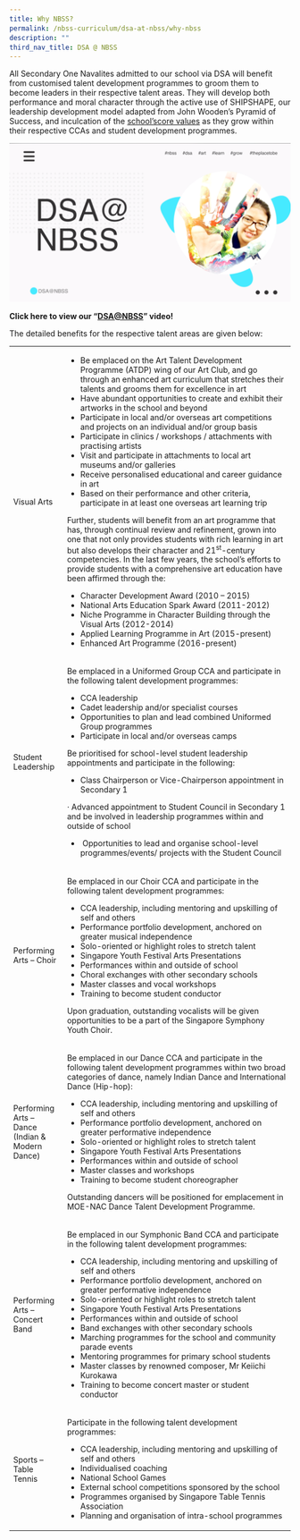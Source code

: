 ```yaml
---
title: Why NBSS?
permalink: /nbss-curriculum/dsa-at-nbss/why-nbss
description: ""
third_nav_title: DSA @ NBSS
---
```

<p>All Secondary One Navalites admitted to our school via DSA will benefit from customised talent development programmes to groom them to become leaders in their respective talent areas. They will develop both performance and moral character through the active use of SHIPSHAPE, our leadership development model adapted from John Wooden&rsquo;s Pyramid of Success, and inculcation of the&nbsp;<a href="/about-us/our-identity" target="_blank" rel="noopener">school&rsquo;score values</a>&nbsp;as they grow within their respective CCAs and student development programmes.</p>
<img src="/images/y1.png">
<p><strong>Click here to view our &ldquo;<a href="https://www.youtube.com/watch?v=dz-6f1xY22E&amp;feature=youtu.be">DSA@NBSS</a></strong><strong>&rdquo; video!</strong></p>
<p>The detailed benefits for the respective talent areas are given below:</p>
<table>
<tbody>
<tr>
<td width="87">
<p>Visual Arts</p>
</td>
<td width="514">
<ul>
<li>Be emplaced on the Art Talent Development Programme (ATDP) wing of our Art Club, and go through an enhanced art curriculum that stretches their talents and grooms them for excellence in art</li>
<li>Have abundant opportunities to create and exhibit their artworks in the school and beyond</li>
<li>Participate in local and/or overseas art competitions and projects on an individual and/or group basis</li>
<li>Participate in clinics / workshops / attachments with practising artists</li>
<li>Visit and participate in attachments to local art museums and/or galleries</li>
<li>Receive personalised educational and career guidance in art</li>
<li>Based on their performance and other criteria, participate in at least one overseas art learning trip</li>
</ul>
<p>Further, students will benefit from an art programme that has, through continual review and refinement, grown into one that not only provides students with rich learning in art but also develops their character and 21<sup>st</sup>-century competencies. In the last few years, the school&rsquo;s efforts to provide students with a comprehensive art education have been affirmed through the:</p>
<ul>
<li>Character Development Award (2010 &ndash; 2015)</li>
<li>National Arts Education Spark Award (2011-2012)</li>
<li>Niche Programme in Character Building through the Visual Arts (2012-2014)</li>
<li>Applied Learning Programme in Art (2015-present)</li>
<li>Enhanced Art Programme (2016-present)</li>
</ul>
</td>
</tr>
<tr>
<td width="87">
<p>Student Leadership</p>
</td>
<td width="514">
<p>Be emplaced in a Uniformed Group CCA and participate in the following talent development programmes:</p>
<ul>
<li>CCA leadership</li>
<li>Cadet leadership and/or specialist courses</li>
<li>Opportunities to plan and lead combined Uniformed Group programmes</li>
<li>Participate in local and/or overseas camps</li>
</ul>
<p>Be prioritised for school-level student leadership appointments and participate in the following:</p>
<ul>
<li>Class Chairperson or Vice-Chairperson appointment in Secondary 1</li>
</ul>
<p>&middot; Advanced appointment to Student Council in Secondary 1 and be involved in leadership programmes within and outside of school</p>
<ul>
<li>&nbsp;Opportunities to lead and organise school-level programmes/events/ projects with the Student Council&nbsp;</li>
</ul>
</td>
</tr>
<tr>
<td width="87">
<p>Performing Arts &ndash; Choir</p>
</td>
<td width="514">
<p>Be emplaced in our Choir CCA and participate in the following talent development programmes:</p>
<ul>
<li>CCA leadership, including mentoring and upskilling of self and others</li>
<li>Performance portfolio development, anchored on greater musical independence</li>
<li>Solo-oriented or highlight roles to stretch talent</li>
<li>Singapore Youth Festival Arts Presentations</li>
<li>Performances within and outside of school</li>
<li>Choral exchanges with other secondary schools</li>
<li>Master classes and vocal workshops</li>
<li>Training to become student conductor</li>
</ul>
<p>Upon graduation, outstanding vocalists will be given opportunities to be a part of the Singapore Symphony Youth Choir.</p>
</td>
</tr>
<tr>
<td width="87">
<p>Performing Arts &ndash; Dance (Indian &amp; Modern Dance)</p>
</td>
<td width="514">
<p>Be emplaced in our Dance CCA and participate in the following talent development programmes within two broad categories of dance, namely Indian Dance and International Dance (Hip-hop):</p>
<ul>
<li>CCA leadership, including mentoring and upskilling of self and others</li>
<li>Performance portfolio development, anchored on greater performative independence</li>
<li>Solo-oriented or highlight roles to stretch talent</li>
<li>Singapore Youth Festival Arts Presentations</li>
<li>Performances within and outside of school</li>
<li>Master classes and workshops</li>
<li>Training to become student choreographer</li>
</ul>
<p>Outstanding dancers will be positioned for emplacement in MOE-NAC Dance Talent Development Programme.</p>
</td>
</tr>
<tr>
<td width="87">
<p>Performing Arts &ndash; Concert Band</p>
</td>
<td width="514">
<p>Be emplaced in our Symphonic Band CCA and participate in the following talent development programmes:</p>
<ul>
<li>CCA leadership, including mentoring and upskilling of self and others</li>
<li>Performance portfolio development, anchored on greater performative independence</li>
<li>Solo-oriented or highlight roles to stretch talent</li>
<li>Singapore Youth Festival Arts Presentations</li>
<li>Performances within and outside of school</li>
<li>Band exchanges with other secondary schools</li>
<li>Marching programmes for the school and community parade events</li>
<li>Mentoring programmes for primary school students</li>
<li>Master classes by renowned composer, Mr Keiichi Kurokawa</li>
<li>Training to become concert master or student conductor</li>
</ul>
</td>
</tr>
<tr>
<td width="87">
<p>Sports &ndash; Table Tennis</p>
</td>
<td width="514">
<p>Participate in the following talent development programmes:</p>
<ul>
<li>CCA leadership, including mentoring and upskilling of self and others</li>
<li>Individualised coaching</li>
<li>National School Games</li>
<li>External school competitions sponsored by the school</li>
<li>Programmes organised by Singapore Table Tennis Association</li>
<li>Planning and organisation of intra-school programmes</li>
</ul>
</td>
</tr>
</tbody>
</table>
